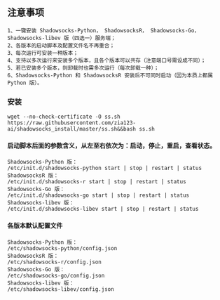 ## 注意事项

    1、一键安装 Shadowsocks-Python， ShadowsocksR， Shadowsocks-Go， Shadowsocks-libev 版（四选一）服务端；
    2、各版本的启动脚本及配置文件名不再重合；
    3、每次运行可安装一种版本；
    4、支持以多次运行来安装多个版本，且各个版本可以共存（注意端口号需设成不同）；
    5、若已安装多个版本，则卸载时也需多次运行（每次卸载一种）；
    6、Shadowsocks-Python 和 ShadowsocksR 安装后不可同时启动（因为本质上都属 Python 版）。
### 安装
    wget --no-check-certificate -O ss.sh https://raw.githubusercontent.com/zia123-ai/shadowsocks_install/master/ss.sh&&bash ss.sh
#### 启动脚本后面的参数含义，从左至右依次为：启动，停止，重启，查看状态。

    Shadowsocks-Python 版：
    /etc/init.d/shadowsocks-python start | stop | restart | status
    ShadowsocksR 版：
    /etc/init.d/shadowsocks-r start | stop | restart | status
    Shadowsocks-Go 版：
    /etc/init.d/shadowsocks-go start | stop | restart | status
    Shadowsocks-libev 版：
    /etc/init.d/shadowsocks-libev start | stop | restart | status
#### 各版本默认配置文件
   
    Shadowsocks-Python 版：
    /etc/shadowsocks-python/config.json
    ShadowsocksR 版：
    /etc/shadowsocks-r/config.json
    Shadowsocks-Go 版：
    /etc/shadowsocks-go/config.json
    Shadowsocks-libev 版：
    /etc/shadowsocks-libev/config.json
